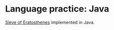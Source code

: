 # Language practice: Java

[Sieve of Eratosthenes](https://en.wikipedia.org/wiki/Sieve_of_Eratosthenes) implemented in Java.